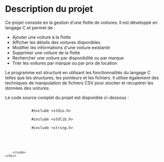 <!DOCTYPE html>
<html lang="en">
<head>
    <meta charset="UTF-8">
    <meta name="viewport" content="width=device-width, initial-scale=1.0">
  
   
</head>
<body>
    <div class="container">
        <h1>Description du projet</h1>
        <p>Ce projet consiste en la gestion d'une flotte de voitures. Il est développé en langage C et permet de :</p>
        <ul>
            <li>Ajouter une voiture à la flotte</li>
            <li>Afficher les détails des voitures disponibles</li>
            <li>Modifier les informations d'une voiture existante</li>
            <li>Supprimer une voiture de la flotte</li>
            <li>Rechercher une voiture par disponibilité ou par marque</li>
            <li>Trier les voitures par marque ou par prix de location</li>
        </ul>
        <p>Le programme est structuré en utilisant les fonctionnalités du langage C telles que les structures, les pointeurs et les fichiers. Il utilise également des techniques de manipulation de fichiers CSV pour stocker et récupérer les données des voitures.</p>
        <p>Le code source complet du projet est disponible ci-dessous :</p>
        <code>
            #include &lt;stdio.h&gt;<br>
            #include &lt;stdlib.h&gt;<br>
            #include &lt;string.h&gt;<br>
            <br>
          
        </code>
    </div>
</body>
</html>
